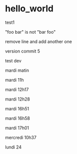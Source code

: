 # hello_world

test1

"foo bar" is not "bar foo"


remove line and add another one 





version commit 5


test dev


mardi matin

mardi 11h

mardi 12h17

mardi 12h28

mardi 16h51

mardi 16h58

mardi 17h01

mercredi 10h37

lundi 24
